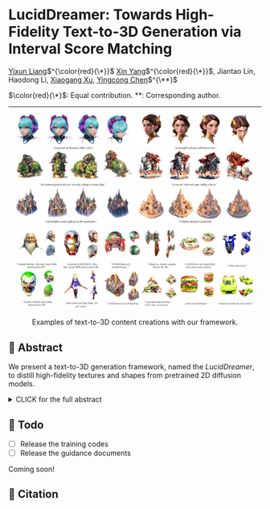 # LucidDreamer: Towards High-Fidelity Text-to-3D Generation via Interval Score Matching

[Yixun Liang]()$^{\color{red}{\*}}$ [Xin Yang](https://abnervictor.github.io/2023/06/12/Academic-Self-Intro.html)$^{\color{red}{\*}}$, Jiantao Lin, Haodong Li, [Xiaogang Xu](https://xiaogang00.github.io), [Yingcong Chen](https://www.yingcong.me)$^{\**}$


$\color{red}{\*}$: Equal contribution.
\**: Corresponding author.

---

<div align=center>
<img src="resources/teaser.jpg" width="95%"/>  
  
Examples of text-to-3D content creations with our framework.
</div>

## 🎏 Abstract

We present a text-to-3D generation framework, named the *LucidDreamer*, to distill high-fidelity textures and shapes from pretrained 2D diffusion models.

<details><summary>CLICK for the full abstract</summary>

> The recent advancements in text-to-3D generation mark a significant milestone in generative models, unlocking new possibilities for creating imaginative 3D assets across various real-world scenarios. While recent advancements in text-to-3D generation have shown promise, they often fall short in rendering detailed and high-quality 3D models. This problem is especially prevalent as many methods base themselves on Score Distillation Sampling (SDS). This paper identifies a notable deficiency in SDS, that it brings inconsistent and low-quality updating direction for the 3D model, causing the over-smoothing effect. To address this, we propose a novel approach called Interval Score Matching (ISM). ISM employs deterministic diffusing trajectories and utilizes interval-based score matching to counteract over-smoothing. Furthermore, we incorporate 3D Gaussian Splatting into our text-to-3D generation pipeline. Extensive experiments show that our model largely outperforms the state-of-the-art in quality and training efficiency.

</details>

## 🚧 Todo

- [ ] Release the training codes
- [ ] Release the guidance documents

Coming soon!

## 📍 Citation 
